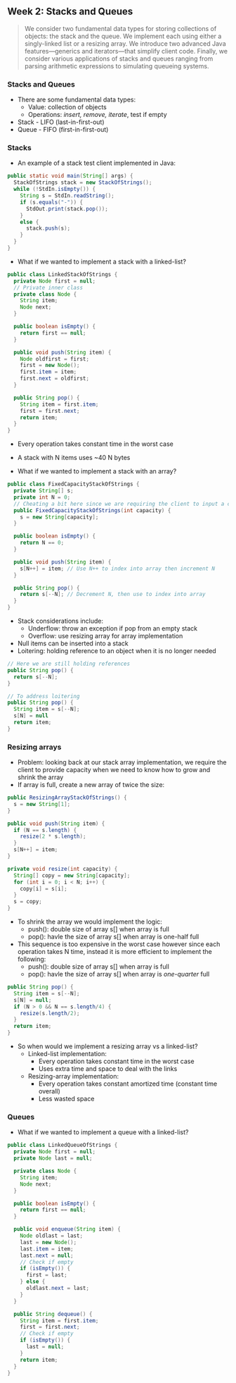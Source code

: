 ## Week 2: Stacks and Queues

> We consider two fundamental data types for storing collections of objects: the stack and the queue. We implement each using either a singly-linked list or a resizing array. We introduce two advanced Java features—generics and iterators—that simplify client code. Finally, we consider various applications of stacks and queues ranging from parsing arithmetic expressions to simulating queueing systems.

### Stacks and Queues
* There are some fundamental data types:
  * Value: collection of objects
  * Operations: *insert, remove, iterate*, test if empty
* Stack - LIFO (last-in-first-out)
* Queue - FIFO (first-in-first-out)

### Stacks
* An example of a stack test client implemented in Java:
```java
public static void main(String[] args) {
  StackOfStrings stack = new StackOfStrings();
  while (!StdIn.isEmpty()) {
    String s = StdIn.readString();
    if (s.equals("-")) {
      StdOut.print(stack.pop());
    }
    else {
      stack.push(s);
    }
  }
}
```

* What if we wanted to implement a stack with a linked-list?
```java
public class LinkedStackOfStrings {
  private Node first = null;
  // Private inner class
  private class Node {
    String item;
    Node next;
  }

  public boolean isEmpty() {
    return first == null;
  }

  public void push(String item) {
    Node oldfirst = first;
    first = new Node();
    first.item = item;
    first.next = oldfirst;
  }

  public String pop() {
    String item = first.item;
    first = first.next;
    return item;
  }
}
```

* Every operation takes constant time in the worst case
* A stack with N items uses ~40 N bytes

* What if we wanted to implement a stack with an array?
```java
public class FixedCapacityStackOfStrings {
  private String[] s;
  private int N = 0;
  // Cheating a bit here since we are requiring the client to input a capacity
  public FixedCapacityStackOfStrings(int capacity) {
    s = new String[capacity];
  }

  public boolean isEmpty() {
    return N == 0;
  }

  public void push(String item) {
    s[N++] = item; // Use N++ to index into array then increment N
  }

  public String pop() {
    return s[--N]; // Decrement N, then use to index into array
  }
}
```

* Stack considerations include:
  * Underflow: throw an exception if pop from an empty stack
  * Overflow: use resizing array for array implementation
* Null items can be inserted into a stack
* Loitering: holding reference to an object when it is no longer needed
```java
// Here we are still holding references
public String pop() {
  return s[--N];
}

// To address loitering
public String pop() {
  String item = s[--N];
  s[N] = null
  return item;
}
```
### Resizing arrays
* Problem: looking back at our stack array implementation, we require the client to provide capacity when we need to know how to grow and shrink the array
* If array is full, create a new array of twice the size:
``` java
public ResizingArrayStackOfStrings() {
  s = new String[1];
}

public void push(String item) {
  if (N == s.length) {
    resize(2 * s.length);
  }
  s[N++] = item;
}

private void resize(int capacity) {
  String[] copy = new String[capacity];
  for (int i = 0; i < N; i++) {
    copy[i] = s[i];
  }
  s = copy;
}
```

* To shrink the array we would implement the logic:
  * push(): double size of array s[] when array is full
  * pop(): havle the size of array s[] when array is one-half full
* This sequence is too expensive in the worst case however since each operation takes N time, instead it is more efficient to implement the following:
   * push(): double size of array s[] when array is full
   * pop(): havle the size of array s[] when array is *one-quarter* full
``` java
public String pop() {
  String item = s[--N];
  s[N] = null;
  if (N > 0 && N == s.length/4) {
    resize(s.length/2);
  }
  return item;
}
```

* So when would we implement a resizing array vs a linked-list?
  * Linked-list implementation:
    * Every operation takes constant time in the worst case
    * Uses extra time and space to deal with the links
  * Resizing-array implementation:
    * Every operation takes constant amortized time (constant time overall)
    * Less wasted space

### Queues
* What if we wanted to implement a queue with a linked-list?
```java
public class LinkedQueueOfStrings {
  private Node first = null;
  private Node last = null;

  private class Node {
    String item;
    Node next;
  }

  public boolean isEmpty() {
    return first == null;
  }

  public void enqueue(String item) {
    Node oldlast = last;
    last = new Node();
    last.item = item;
    last.next = null;
    // Check if empty
    if (isEmpty()) {
      first = last;
    } else {
      oldlast.next = last;
    }
  }

  public String dequeue() {
    String item = first.item;
    first = first.next;
    // Check if empty
    if (isEmpty()) {
      last = null;
    }
    return item;
  }
}
```
